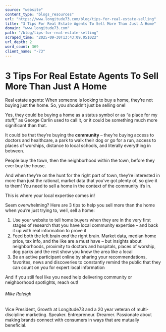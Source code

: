 ```yaml
---
source: "website"
content_type: "blogs_resources"
url: "https://www.longitude73.com/blog/tips-for-real-estate-selling"
title: "3 Tips For Real Estate Agents To Sell More Than Just A Home"
domain: "www.longitude73.com"
path: "/blog/tips-for-real-estate-selling"
scraped_time: "2025-09-30T13:43:09.051022"
url_depth: 2
word_count: 369
client_name: "-73"
---
```


# 3 Tips For Real Estate Agents To Sell More Than Just A Home

Real estate agents: When someone is looking to buy a home, they’re not buying just the home. So, you shouldn’t just be selling one!

Yes, they could be buying a home as a status symbol or as “a place for my stuff,” as George Carlin used to call it, or it could be something much more significant than that.

It could be that they’re buying the **community** – they’re buying access to doctors and healthcare, a park to walk their dog or go for a run, access to places of worships, distance to local schools, and literally everything in between.

People buy the town, then the neighborhood within the town, before they ever buy the house.

And when they’re on the hunt for the right part of town, they’re interested in more than just the rational, market data that you’ve got plenty of, so give it to them! You need to sell a home in the context of the community it’s in.

This is where your local expertise comes in!

Seem overwhelming? Here are 3 tips to help you sell more than the home when you’re just trying to, well, sell a home:

1. Use your website to tell home buyers when they are in the very first stages of research that you have local community expertise – and back it up with real information to prove it
2. Feed both the left brain _and_ the right brain. Market data, median home price, tax info, and the like are a must have – but insights about neighborhoods, proximity to doctors and hospitals, places of worship, dog parks and the rest show you know the area like a local
3. Be an active participant online by sharing your recommendations, favorites, news and discoveries to constantly remind the public that they can count on you for expert local information

And if you still feel like you need help delivering community or neighborhood spotlights, reach out!

###### Mike Raleigh

Vice President, Growth at Longitude73 and a 20 year veteran of multi-discipline marketing. Speaker. Entrepreneur. Dreamer. Passionate about making brands connect with consumers in ways that are mutually beneficial.